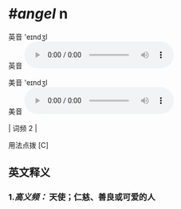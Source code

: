 # ***\#angel*** n
英音 'eɪndʒl  
英音
<audio src="./media/angel-B.aac" controls="controls"></audio>

美音 'eɪndʒl  
美音
<audio src="./media/angel.aac" controls="controls"></audio>



| 词频 2 |  

用法点拨  [C]

英文释义
---
### 1.*高义频：* **天使；仁慈、善良或可爱的人**  


